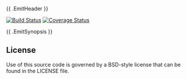 {{ .EmitHeader }}

[![Build Status](https://travis-ci.org/jtacoma/uritemplates.png)](https://travis-ci.org/jtacoma/uritemplates) [![Coverage Status](https://coveralls.io/repos/jtacoma/uritemplates/badge.png)](https://coveralls.io/r/jtacoma/uritemplates)

{{ .EmitSynopsis }}

## License

Use of this source code is governed by a BSD-style license that can be found in
the LICENSE file.

